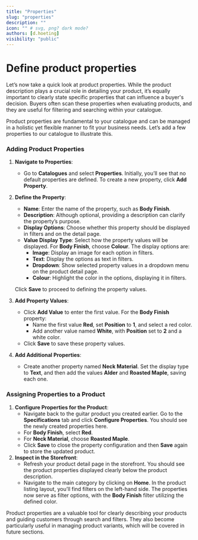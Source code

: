 ```yaml
---
title: "Properties"
slug: "properties"
description: ""
icon: "" # svg, png? dark mode?
authors: [d.hoeting]
visibility: "public"
---
```

# Define product properties

Let’s now take a quick look at product properties. While the product description plays a crucial role in detailing your product, it’s equally important to clearly state specific properties that can influence a buyer's decision. Buyers often scan these properties when evaluating products, and they are useful for filtering and searching within your catalogue.

Product properties are fundamental to your catalogue and can be managed in a holistic yet flexible manner to fit your business needs. Let’s add a few properties to our catalogue to illustrate this.

### Adding Product Properties

1. **Navigate to Properties**:
    - Go to **Catalogues** and select **Properties**. Initially, you’ll see that no default properties are defined. To create a new property, click **Add Property**.
2. **Define the Property**:
    - **Name**: Enter the name of the property, such as **Body Finish**.
    - **Description**: Although optional, providing a description can clarify the property’s purpose.
    - **Display Options**: Choose whether this property should be displayed in filters and on the detail page.
    - **Value Display Type**: Select how the property values will be displayed. For **Body Finish**, choose **Colour**. The display options are:
        - **Image**: Display an image for each option in filters.
        - **Text**: Display the options as text in filters.
        - **Dropdown**: Show selected property values in a dropdown menu on the product detail page.
        - **Colour**: Highlight the color in the options, displaying it in filters.

    Click **Save** to proceed to defining the property values.

3. **Add Property Values**:
    - Click **Add Value** to enter the first value. For the **Body Finish** property:
        - Name the first value **Red**, set **Position** to **1**, and select a red color.
        - Add another value named **White**, with **Position** set to **2** and a white color.
    - Click **Save** to save these property values.
4. **Add Additional Properties**:
    - Create another property named **Neck Material**. Set the display type to **Text**, and then add the values **Alder** and **Roasted Maple**, saving each one.

### Assigning Properties to a Product

1. **Configure Properties for the Product**:
    - Navigate back to the guitar product you created earlier. Go to the **Specifications** tab and click **Configure Properties**. You should see the newly created properties here.
    - For **Body Finish**, select **Red**.
    - For **Neck Material**, choose **Roasted Maple**.
    - Click **Save** to close the property configuration and then **Save** again to store the updated product.
2. **Inspect in the Storefront**:
    - Refresh your product detail page in the storefront. You should see the product properties displayed clearly below the product description.
    - Navigate to the main category by clicking on **Home**. In the product listing layout, you’ll find filters on the left-hand side. The properties now serve as filter options, with the **Body Finish** filter utilizing the defined color.

Product properties are a valuable tool for clearly describing your products and guiding customers through search and filters. They also become particularly useful in managing product variants, which will be covered in future sections.

<!--## Other Things to Try Out

Now that you have a solid understanding of the core components of your online shop, there are several additional features and settings you might want to explore to further enhance your store. Here are some key areas to investigate:

### Explore the Footer Menu

The footer menu is an essential part of your shop's navigation, offering links to important information and helping customers find their way around your site. Take some time to explore and customize the footer menu to include relevant links such as contact information, privacy policy, terms of service, and more. This customization helps improve the user experience and ensures that key information is easily accessible.

### Explore the Service Menu

The service menu provides additional options and support resources for your customers. It’s a good idea to review this menu to ensure it contains useful links and information that can help your customers with their queries or issues. Consider adding links to FAQs, customer support, returns and exchanges, and any other relevant services that enhance the overall customer experience.

### Create a Link

Adding links to your shop can help with navigation and user engagement. You can create links to external websites, specific categories, or individual products. This feature is useful for promoting special offers, linking to partner sites, or directing customers to relevant content. Experiment with creating different types of links to see how they can improve navigation and drive traffic to important sections of your site.

### Explore Landing Pages

Landing pages are designed to capture specific visitor interests or actions. They can be used for targeted promotions, special offers, or detailed product information. Explore how landing pages can be set up and customized to meet your marketing and sales goals. By creating effective landing pages, you can better engage visitors and convert them into customers.-->

